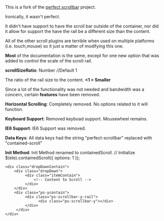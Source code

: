 This is a fork of the [perfect scrollbar](http://noraesae.github.io/perfect-scrollbar/) project.

Ironically, it wasn't perfect. 

It didn't have support to have the scroll bar outside of the container, nor
did it allow for support the have the rail be a different size than the content.

All of the other scroll plugins are terrible when used on multiple platforms
(i.e. touch,mouse) so it just a matter of modifying this one.

__Most__ of the documentation is the same, except for one new option that was added
to control the scale of the scroll rail.

__scrollSizeRatio__: Number //Default 1

The ratio of the rail size to the content. __<1 = Smaller__

Since a lot of the functionality was not needed and bandwidth was a
concern, certain __features__ have been removed.

__Horizontal Scrolling__: Completely removed. No options related to
it will function.

__Keyboard Support__: Removed keyboad support. Mousewheel remains.

__IE6 Support__: IE6 Support was removed.

__Data Keys__: All data keys had the string "perfect-scrollbar"
replaced with "contained-scroll"

__Init Method__: Init Method renamed to containedScroll.
    // Initialize
    $(ele).containedScroll({ options: 1 });
    
    <div class="dropDownContain">
        <div class="dropDown">
             <div class="itemContain">
                 <!-- Content to Scroll -->
             </div>
        </div>
        <div class="ps-ycontain">
             <div class="ps-scrollbar-y-rail">
                   <div class="ps-scrollbar-y"></div>
             </div>
         </div>
    </div>
